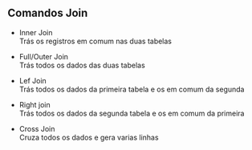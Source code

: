 ## Comandos Join

- Inner Join  
Trás os registros em comum nas duas tabelas

- Full/Outer Join  
Trás todos os dados das duas tabelas
 
- Lef Join  
Trás todos os dados da primeira tabela e os em comum da segunda

- Right join  
Trás todos os dados da segunda tabela e os em comum da primeira

- Cross Join  
Cruza todos os dados e gera varias linhas
 